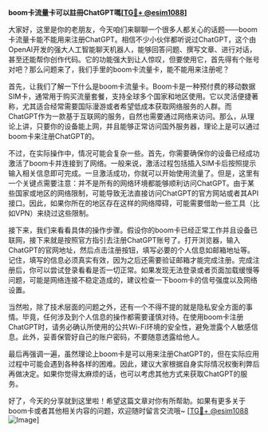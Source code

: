 **boom卡流量卡可以註冊ChatGPT嗎[[TG💪+ @esim1088](https://t.me/s/esim1088)]**

大家好，这里是你的老朋友，今天咱们来聊聊一个很多人都关心的话题——boom卡流量卡能不能用来注册ChatGPT。相信不少小伙伴都听说过ChatGPT，这个由OpenAI开发的强大人工智能聊天机器人，能够回答问题、撰写文章、进行对话，甚至还能帮你创作代码。它的功能强大到让人惊叹，但要使用它，首先得有个账号对吧？那么问题来了，我们手里的boom卡流量卡，能不能用来注册呢？

首先，让我们了解一下什么是boom卡流量卡。Boom卡是一种预付费的移动数据SIM卡，通常用于购买流量套餐，支持全球多个国家和地区使用。它以灵活便捷著称，尤其适合经常需要国际漫游或者希望低成本获取网络服务的人群。而ChatGPT作为一款基于互联网的服务，自然也需要通过网络来访问。那么，从理论上讲，只要你的设备能上网，并且能够正常访问国外服务器，理论上是可以通过boom卡来注册ChatGPT的。

不过，在实际操作中，情况可能会复杂一些。首先，你需要确保你的设备已经成功激活了boom卡并连接到了网络。一般来说，激活过程包括插入SIM卡后按照提示输入相关信息即可完成。一旦激活成功，你就可以开始使用流量了。但是，这里有一个关键点需要注意：并不是所有的网络环境都能够顺利访问ChatGPT。由于某些国家或地区的网络限制，可能导致无法直接访问ChatGPT的官方网站或者其API接口。因此，如果你所在的地区存在这样的网络障碍，可能需要借助一些工具（比如VPN）来绕过这些限制。

接下来，我们来看看具体的操作步骤。假设你的boom卡已经正常工作并且设备已联网，接下来就是按照官方指引去注册ChatGPT账号了。打开浏览器，输入ChatGPT的官网地址，然后点击注册按钮，填写必要的个人信息如邮箱地址等。记住，填写的信息必须真实有效，因为之后还需要验证邮箱才能完成注册。完成注册后，你可以尝试登录看看是否一切正常。如果发现无法登录或者页面加载缓慢等问题，可能是网络连接不稳定造成的，建议检查一下boom卡的信号强度以及网络设置。

当然啦，除了技术层面的问题之外，还有一个不得不提的就是隐私安全方面的事情。毕竟，任何涉及到个人信息的操作都需要谨慎对待。在使用boom卡注册ChatGPT时，请务必确认所使用的公共Wi-Fi环境的安全性，避免泄露个人敏感信息。此外，妥善保管好自己的账户密码，不要随意透露给他人。

最后再强调一遍，虽然理论上boom卡是可以用来注册ChatGPT的，但在实际应用过程中可能会遇到各种各样的困难。因此，建议大家根据自身实际情况权衡利弊后再做决定。如果你觉得太麻烦的话，也可以考虑其他方式来获取ChatGPT的服务。

好了，今天的分享就到这里啦！希望这篇文章对你有所帮助。如果有更多关于boom卡或者其他相关内容的问题，欢迎随时留言交流哦~ [[TG💪+ @esim1088](https://t.me/s/esim1088) ![Image](https://i.postimg.cc/4NQfJmqS/Snipaste-2025-05-13-00-14-12.png)]